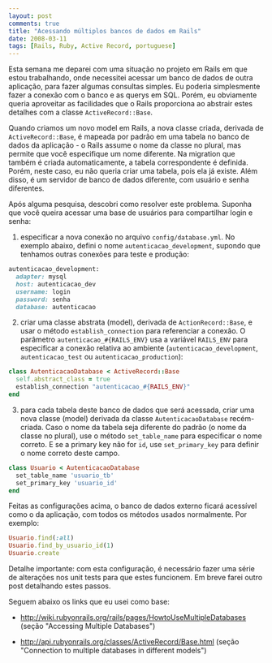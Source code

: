 ```yaml
---
layout: post
comments: true
title: "Acessando múltiplos bancos de dados em Rails"
date: 2008-03-11
tags: [Rails, Ruby, Active Record, portuguese]
---
```

Esta semana me deparei com uma situação no projeto em Rails em que estou trabalhando, onde necessitei acessar um banco de dados de outra aplicação, para fazer algumas consultas simples. Eu poderia simplesmente fazer a conexão com o banco e as querys em SQL. Porém, eu obviamente queria aproveitar as facilidades que o Rails proporciona ao abstrair estes detalhes com a classe `ActiveRecord::Base`.

Quando criamos um novo model em Rails, a nova classe criada, derivada de `ActiveRecord::Base`, é mapeada por padrão em uma tabela no banco de dados da aplicação - o Rails assume o nome da classe no plural, mas permite que você especifique um nome diferente. Na migration que também é criada automaticamente, a tabela correspondente é definida. Porém, neste caso, eu não queria criar uma tabela, pois ela já existe. Além disso, é um servidor de banco de dados diferente, com usuário e senha diferentes.

Após alguma pesquisa, descobri como resolver este problema. Suponha que você queira acessar uma base de usuários para compartilhar login e senha:

1. especificar a nova conexão no arquivo `config/database.yml`. No exemplo abaixo, defini o nome `autenticacao_development`, supondo que tenhamos outras conexões para teste e produção:

```ruby
autenticacao_development:
  adapter: mysql
  host: autenticacao_dev
  username: login
  password: senha
  database: autenticacao
```

2. criar uma classe abstrata (model), derivada de `ActionRecord::Base`, e usar o método `establish_connection` para referenciar a conexão. O parâmetro `autenticacao_#{RAILS_ENV}` usa a variável `RAILS_ENV` para especificar a conexão relativa ao ambiente (`autenticacao_development`, `autenticacao_test` ou `autenticacao_production`):

```ruby
class AutenticacaoDatabase < ActiveRecord::Base
  self.abstract_class = true
  establish_connection "autenticacao_#{RAILS_ENV}"
end
```

3. para cada tabela deste banco de dados que será acessada, criar uma nova classe (model) derivada da classe `AutenticacaoDatabase` recém-criada. Caso o nome da tabela seja diferente do padrão (o nome da classe no plural), use o método `set_table_name` para especificar o nome correto. E se a primary key não for `id`, use `set_primary_key` para definir o nome correto deste campo.

```ruby
class Usuario < AutenticacaoDatabase
  set_table_name 'usuario_tb'
  set_primary_key 'usuario_id'
end
```

Feitas as configurações acima, o banco de dados externo ficará acessível como o da aplicação, com todos os métodos usados normalmente. Por exemplo:

```ruby
Usuario.find(:all)
Usuario.find_by_usuario_id(1)
Usuario.create
```

Detalhe importante: com esta configuração, é necessário fazer uma série de alterações nos unit tests para que estes funcionem. Em breve farei outro post detalhando estes passos.

Seguem abaixo os links que eu usei como base:

- <http://wiki.rubyonrails.org/rails/pages/HowtoUseMultipleDatabases> (seção "Accessing Multiple Databases")

- <http://api.rubyonrails.org/classes/ActiveRecord/Base.html> (seção "Connection to multiple databases in different models")
